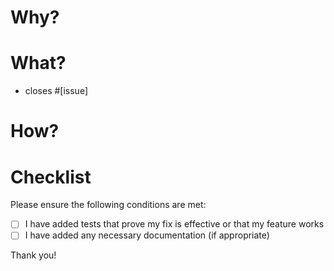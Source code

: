 <!--
Thank you for contributing to the `props` library!

Before you submit your pull request, please review the project's 
[contribution guidelines](../CONTRIBUTING.md).

Please ensure all the requirements below are met before asking for a review:
-->

# Why?

<!--
Why are you implementing this code?
-->

# What?

<!-- 
Add a high-level explanation of what this PR is doing.
-->

<!--
List any issues fixed/closed by this PR.
-->

- closes #[issue]

# How?

<!-- 
Add details about the implementation, ideally as line comments.
-->

# Checklist

Please ensure the following conditions are met:

[comment]: <> (- [ ] I have signed the [CLA]&#40;../CLA.md&#41; &#40;additional [details here]&#40;/contributors/README.md&#41;&#41;)

- [ ] I have added tests that prove my fix is effective or that my feature works
- [ ] I have added any necessary documentation (if appropriate)

Thank you!
